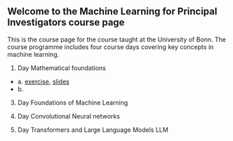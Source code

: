 ## Welcome to the Machine Learning for Principal Investigators course page

This is the course page for the course taught at the University of Bonn.
The course programme includes four course days covering key concepts in machine learning.

1. Day Mathematical foundations
  - a. [exercise](https://github.com/Machine-Learning-for-PIs/01a_intro_exercise), [slides](https://github.com/Machine-Learning-for-PIs/01a_slides_intro/blob/main/presentation.pdf)
  - b.

3. Day Foundations of Machine Learning

4. Day Convolutional Neural networks

5. Day Transformers and Large Language Models LLM
 
